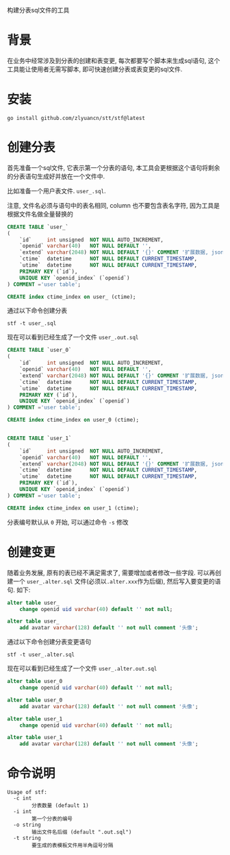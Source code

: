 构建分表sql文件的工具

# 背景

在业务中经常涉及到分表的创建和表变更, 每次都要写个脚本来生成sql语句, 这个工具能让使用者无需写脚本, 即可快速创建分表或表变更的sql文件.

# 安装

`go install github.com/zlyuancn/stt/stf@latest`

# 创建分表

首先准备一个sql文件, 它表示第一个分表的语句, 本工具会更根据这个语句将剩余的分表语句生成好并放在一个文件中.

比如准备一个用户表文件. `user_.sql`.

注意, 文件名必须与语句中的表名相同, column 也不要包含表名字符, 因为工具是根据文件名做全量替换的

```sql
CREATE TABLE `user_`
(
    `id`     int unsigned  NOT NULL AUTO_INCREMENT,
    `openid` varchar(40)   NOT NULL DEFAULT '',
    `extend` varchar(2048) NOT NULL DEFAULT '{}' COMMENT '扩展数据, json',
    `ctime`  datetime      NOT NULL DEFAULT CURRENT_TIMESTAMP,
    `utime`  datetime      NOT NULL DEFAULT CURRENT_TIMESTAMP,
    PRIMARY KEY (`id`),
    UNIQUE KEY `openid_index` (`openid`)
) COMMENT ='user table';

CREATE index ctime_index on user_ (ctime);
```

通过以下命令创建分表

`stf -t user_.sql`

现在可以看到已经生成了一个文件 `user_.out.sql`

```sql
CREATE TABLE `user_0`
(
    `id`     int unsigned  NOT NULL AUTO_INCREMENT,
    `openid` varchar(40)   NOT NULL DEFAULT '',
    `extend` varchar(2048) NOT NULL DEFAULT '{}' COMMENT '扩展数据, json',
    `ctime`  datetime      NOT NULL DEFAULT CURRENT_TIMESTAMP,
    `utime`  datetime      NOT NULL DEFAULT CURRENT_TIMESTAMP,
    PRIMARY KEY (`id`),
    UNIQUE KEY `openid_index` (`openid`)
) COMMENT ='user table';

CREATE index ctime_index on user_0 (ctime);


CREATE TABLE `user_1`
(
    `id`     int unsigned  NOT NULL AUTO_INCREMENT,
    `openid` varchar(40)   NOT NULL DEFAULT '',
    `extend` varchar(2048) NOT NULL DEFAULT '{}' COMMENT '扩展数据, json',
    `ctime`  datetime      NOT NULL DEFAULT CURRENT_TIMESTAMP,
    `utime`  datetime      NOT NULL DEFAULT CURRENT_TIMESTAMP,
    PRIMARY KEY (`id`),
    UNIQUE KEY `openid_index` (`openid`)
) COMMENT ='user table';

CREATE index ctime_index on user_1 (ctime);
```

分表编号默认从 `0` 开始, 可以通过命令 `-s` 修改

# 创建变更

随着业务发展, 原有的表已经不满足需求了, 需要增加或者修改一些字段.
可以再创建一个 `user_.alter.sql` 文件(必须以`.alter.xxx`作为后缀), 然后写入要变更的语句. 如下:

```sql
alter table user_
    change openid uid varchar(40) default '' not null;

alter table user_
    add avatar varchar(128) default '' not null comment '头像';
```

通过以下命令创建分表变更语句

`stf -t user_.alter.sql`

现在可以看到已经生成了一个文件 `user_.alter.out.sql`

```sql
alter table user_0
    change openid uid varchar(40) default '' not null;

alter table user_0
    add avatar varchar(128) default '' not null comment '头像';

alter table user_1
    change openid uid varchar(40) default '' not null;

alter table user_1
    add avatar varchar(128) default '' not null comment '头像';
```

# 命令说明

```text
Usage of stf:
  -c int                                    
        分表数量 (default 1)                
  -i int                                    
        第一个分表的编号                    
  -o string                                 
        输出文件名后缀 (default ".out.sql") 
  -t string                                 
        要生成的表模板文件用半角逗号分隔
```

